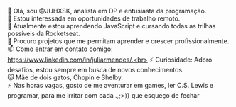 👋 Olá, sou @JUHXSK, analista em DP e entusiasta da programação.<br>
👀 Estou interessada em oportunidades de trabalho remoto.<br>
🚀 Atualmente estou aprendendo JavaScript e cursando todas as trilhas possíveis da Rocketseat.<br>
🔧 Procuro projetos que me permitam aprender e crescer profissionalmente.<br>
📫 Como entrar em contato comigo: https://www.linkedin.com/in/juliarmendes/.<br>
⚡ Curiosidade: Adoro desafios, estou sempre em busca de novos conhecimentos.<br>
🐱 Mãe de dois gatos, Chopin e Shelby. <br>
⚡ Nas horas vagas, gosto de me aventurar em games, ler C.S. Lewis e programar, para me irritar com cada .,;>)} que esqueço de fechar


<!---
JUHXSK/JUHXSK is a ✨ special ✨ repository because its `README.md` (this file) appears on your GitHub profile.
You can click the Preview link to take a look at your changes.
--->
